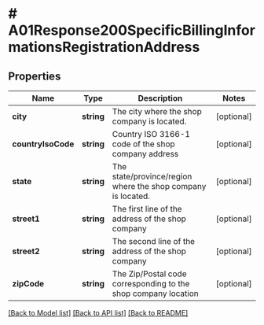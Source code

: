 # # A01Response200SpecificBillingInformationsRegistrationAddress

## Properties

Name | Type | Description | Notes
------------ | ------------- | ------------- | -------------
**city** | **string** | The city where the shop company is located. | [optional]
**countryIsoCode** | **string** | Country ISO 3166-1 code of the shop company address | [optional]
**state** | **string** | The state/province/region where the shop company is located. | [optional]
**street1** | **string** | The first line of the address of the shop company | [optional]
**street2** | **string** | The second line of the address of the shop company | [optional]
**zipCode** | **string** | The Zip/Postal code corresponding to the shop company location | [optional]

[[Back to Model list]](../../README.md#models) [[Back to API list]](../../README.md#endpoints) [[Back to README]](../../README.md)
